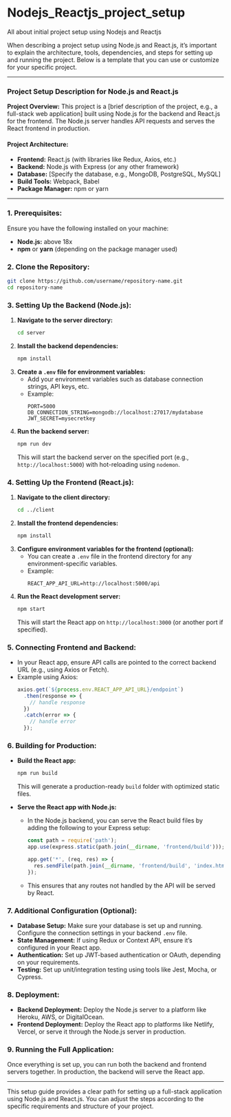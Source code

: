 # Nodejs_Reactjs_project_setup
All about initial project setup using Nodejs and Reactjs

When describing a project setup using Node.js and React.js, it’s important to explain the architecture, tools, dependencies, and steps for setting up and running the project. Below is a template that you can use or customize for your specific project.

---

### **Project Setup Description for Node.js and React.js**

**Project Overview:**
This project is a [brief description of the project, e.g., a full-stack web application] built using Node.js for the backend and React.js for the frontend. The Node.js server handles API requests and serves the React frontend in production.

#### **Project Architecture:**
- **Frontend:** React.js (with libraries like Redux, Axios, etc.)
- **Backend:** Node.js with Express (or any other framework)
- **Database:** [Specify the database, e.g., MongoDB, PostgreSQL, MySQL]
- **Build Tools:** Webpack, Babel
- **Package Manager:** npm or yarn

---

### **1. Prerequisites:**
Ensure you have the following installed on your machine:
- **Node.js:** above 18x
- **npm** or **yarn** (depending on the package manager used)

### **2. Clone the Repository:**
```bash
git clone https://github.com/username/repository-name.git
cd repository-name
```

### **3. Setting Up the Backend (Node.js):**
1. **Navigate to the server directory:**
   ```bash
   cd server
   ```
2. **Install the backend dependencies:**
   ```bash
   npm install
   ```
3. **Create a `.env` file for environment variables:**
   - Add your environment variables such as database connection strings, API keys, etc.
   - Example:
     ```
     PORT=5000
     DB_CONNECTION_STRING=mongodb://localhost:27017/mydatabase
     JWT_SECRET=mysecretkey
     ```
4. **Run the backend server:**
   ```bash
   npm run dev
   ```
   This will start the backend server on the specified port (e.g., `http://localhost:5000`) with hot-reloading using `nodemon`.

### **4. Setting Up the Frontend (React.js):**
1. **Navigate to the client directory:**
   ```bash
   cd ../client
   ```
2. **Install the frontend dependencies:**
   ```bash
   npm install
   ```
3. **Configure environment variables for the frontend (optional):**
   - You can create a `.env` file in the frontend directory for any environment-specific variables.
   - Example:
     ```
     REACT_APP_API_URL=http://localhost:5000/api
     ```
4. **Run the React development server:**
   ```bash
   npm start
   ```
   This will start the React app on `http://localhost:3000` (or another port if specified).

### **5. Connecting Frontend and Backend:**
- In your React app, ensure API calls are pointed to the correct backend URL (e.g., using Axios or Fetch).
- Example using Axios:
  ```javascript
  axios.get(`${process.env.REACT_APP_API_URL}/endpoint`)
    .then(response => {
      // handle response
    })
    .catch(error => {
      // handle error
    });
  ```

### **6. Building for Production:**
- **Build the React app:**
  ```bash
  npm run build
  ```
  This will generate a production-ready `build` folder with optimized static files.
  
- **Serve the React app with Node.js:**
  - In the Node.js backend, you can serve the React build files by adding the following to your Express setup:
    ```javascript
    const path = require('path');
    app.use(express.static(path.join(__dirname, 'frontend/build')));

    app.get('*', (req, res) => {
      res.sendFile(path.join(__dirname, 'frontend/build', 'index.html'));
    });
    ```
  - This ensures that any routes not handled by the API will be served by React.

### **7. Additional Configuration (Optional):**
- **Database Setup:** Make sure your database is set up and running. Configure the connection settings in your backend `.env` file.
- **State Management:** If using Redux or Context API, ensure it’s configured in your React app.
- **Authentication:** Set up JWT-based authentication or OAuth, depending on your requirements.
- **Testing:** Set up unit/integration testing using tools like Jest, Mocha, or Cypress.

### **8. Deployment:**
- **Backend Deployment:** Deploy the Node.js server to a platform like Heroku, AWS, or DigitalOcean.
- **Frontend Deployment:** Deploy the React app to platforms like Netlify, Vercel, or serve it through the Node.js server in production.

### **9. Running the Full Application:**
Once everything is set up, you can run both the backend and frontend servers together. In production, the backend will serve the React app.

---

This setup guide provides a clear path for setting up a full-stack application using Node.js and React.js. You can adjust the steps according to the specific requirements and structure of your project.
